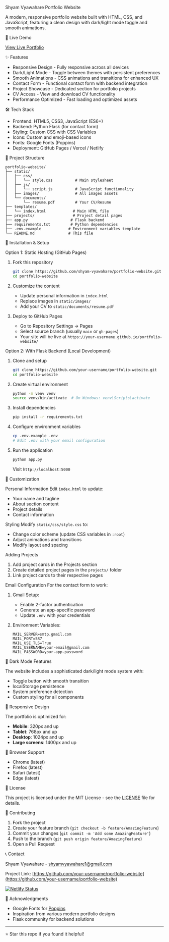 Shyam Vyawahare Portfolio Website

A modern, responsive portfolio website built with HTML, CSS, and JavaScript, featuring a clean design with dark/light mode toggle and smooth animations.

🚀 Live Demo

[View Live Portfolio](https://your-username.github.io/portfolio-website/)

✨ Features

- Responsive Design - Fully responsive across all devices
- Dark/Light Mode - Toggle between themes with persistent preferences
- Smooth Animations - CSS animations and transitions for enhanced UX
- Contact Form - Functional contact form with backend integration
- Project Showcase - Dedicated section for portfolio projects
- CV Access - View and download CV functionality
- Performance Optimized - Fast loading and optimized assets

🛠️ Tech Stack

- Frontend: HTML5, CSS3, JavaScript (ES6+)
- Backend: Python Flask (for contact form)
- Styling: Custom CSS with CSS Variables
- Icons: Custom and emoji-based icons
- Fonts: Google Fonts (Poppins)
- Deployment: GitHub Pages / Vercel / Netlify

📁 Project Structure

```
portfolio-website/
├── static/
│   ├── css/
│   │   └── style.css          # Main stylesheet
│   ├── js/
│   │   └── script.js          # JavaScript functionality
│   ├── images/                # All images assets
│   └── documents/
│       └── resume.pdf         # Your CV/Resume
├── templates/
│   └── index.html            # Main HTML file
├── projects/                 # Project detail pages
├── app.py                   # Flask backend
├── requirements.txt         # Python dependencies
├── .env.example            # Environment variables template
└── README.md               # This file
```

🚀 Installation & Setup

Option 1: Static Hosting (GitHub Pages)

1. Fork this repository
   ```bash
   git clone https://github.com/shyam-vyawahare/portfolio-website.git
   cd portfolio-website
   ```

2. Customize the content
   - Update personal information in `index.html`
   - Replace images in `static/images/`
   - Add your CV to `static/documents/resume.pdf`

3. Deploy to GitHub Pages
   - Go to Repository Settings → Pages
   - Select source branch (usually `main` or `gh-pages`)
   - Your site will be live at `https://your-username.github.io/portfolio-website/`

Option 2: With Flask Backend (Local Development)

1. Clone and setup
   ```bash
   git clone https://github.com/your-username/portfolio-website.git
   cd portfolio-website
   ```

2. Create virtual environment
   ```bash
   python -m venv venv
   source venv/bin/activate  # On Windows: venv\Scripts\activate
   ```

3. Install dependencies
   ```bash
   pip install -r requirements.txt
   ```

4. Configure environment variables
   ```bash
   cp .env.example .env
   # Edit .env with your email configuration
   ```

5. Run the application
   ```bash
   python app.py
   ```
   Visit `http://localhost:5000`

🎨 Customization

Personal Information
Edit `index.html` to update:
- Your name and tagline
- About section content
- Project details
- Contact information

Styling
Modify `static/css/style.css` to:
- Change color scheme (update CSS variables in `:root`)
- Adjust animations and transitions
- Modify layout and spacing

Adding Projects
1. Add project cards in the Projects section
2. Create detailed project pages in the `projects/` folder
3. Link project cards to their respective pages

Email Configuration
For the contact form to work:

1. Gmail Setup:
   - Enable 2-factor authentication
   - Generate an app-specific password
   - Update `.env` with your credentials

2. Environment Variables:
   ```
   MAIL_SERVER=smtp.gmail.com
   MAIL_PORT=587
   MAIL_USE_TLS=True
   MAIL_USERNAME=your-email@gmail.com
   MAIL_PASSWORD=your-app-password
   ```

🌙 Dark Mode Features

The website includes a sophisticated dark/light mode system with:
- Toggle button with smooth transition
- localStorage persistence
- System preference detection
- Custom styling for all components

📱 Responsive Design

The portfolio is optimized for:
- **Mobile**: 320px and up
- **Tablet**: 768px and up  
- **Desktop**: 1024px and up
- **Large screens**: 1400px and up

🔧 Browser Support

- Chrome (latest)
- Firefox (latest)
- Safari (latest)
- Edge (latest)

📝 License

This project is licensed under the MIT License - see the [LICENSE](LICENSE) file for details.

🤝 Contributing

1. Fork the project
2. Create your feature branch (`git checkout -b feature/AmazingFeature`)
3. Commit your changes (`git commit -m 'Add some AmazingFeature'`)
4. Push to the branch (`git push origin feature/AmazingFeature`)
5. Open a Pull Request

📞 Contact

Shyam Vyawahare - [shyamvyawahare1@gmail.com](mailto:shyamvyawahare1@gmail.com)

Project Link: [https://github.com/your-username/portfolio-website](https://github.com/your-username/portfolio-website)

[![Netlify Status](https://api.netlify.com/api/v1/badges/4b6f7d3f-b7e7-478d-8516-a419d7896f73/deploy-status)](https://app.netlify.com/projects/shyam-vyawahare-portfoli/deploys)

🙏 Acknowledgments

- Google Fonts for [Poppins](https://fonts.google.com/specimen/Poppins)
- Inspiration from various modern portfolio designs
- Flask community for backend solutions

---

⭐ Star this repo if you found it helpful!